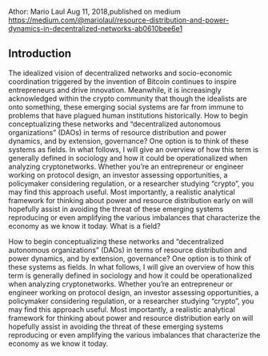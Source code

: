 Athor: Mario Laul
Aug 11, 2018,published on medium
https://medium.com/@mariolaul/resource-distribution-and-power-dynamics-in-decentralized-networks-ab0610bee6e1

## Introduction

The idealized vision of decentralized networks and socio-economic coordination triggered by the invention of Bitcoin continues to inspire entrepreneurs and drive innovation. Meanwhile, it is increasingly acknowledged within the crypto community that though the idealists are onto something, these emerging social systems are far from immune to problems that have plagued human institutions historically.
How to begin conceptualizing these networks and “decentralized autonomous organizations” (DAOs) in terms of resource distribution and power dynamics, and by extension, governance? One option is to think of these systems as fields. In what follows, I will give an overview of how this term is generally defined in sociology and how it could be operationalized when analyzing cryptonetworks.
Whether you’re an entrepreneur or engineer working on protocol design, an investor assessing opportunities, a policymaker considering regulation, or a researcher studying “crypto”, you may find this approach useful. Most importantly, a realistic analytical framework for thinking about power and resource distribution early on will hopefully assist in avoiding the threat of these emerging systems reproducing or even amplifying the various imbalances that characterize the economy as we know it today.
What is a field?

How to begin conceptualizing these networks and “decentralized autonomous organizations” (DAOs) in terms of resource distribution and power dynamics, and by extension, governance? One option is to think of these systems as fields. In what follows, I will give an overview of how this term is generally defined in sociology and how it could be operationalized when analyzing cryptonetworks.
Whether you’re an entrepreneur or engineer working on protocol design, an investor assessing opportunities, a policymaker considering regulation, or a researcher studying “crypto”, you may find this approach useful. Most importantly, a realistic analytical framework for thinking about power and resource distribution early on will hopefully assist in avoiding the threat of these emerging systems reproducing or even amplifying the various imbalances that characterize the economy as we know it today.
